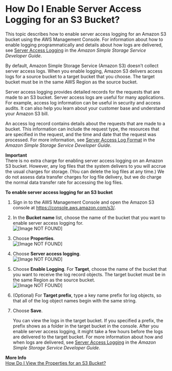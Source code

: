 # How Do I Enable Server Access Logging for an S3 Bucket?<a name="server-access-logging"></a>

This topic describes how to enable server access logging for an Amazon S3 bucket using the AWS Management Console\. For information about how to enable logging programmatically and details about how logs are delivered, see [Server Access Logging](http://docs.aws.amazon.com/AmazonS3/latest/dev/ServerLogs.html) in the *Amazon Simple Storage Service Developer Guide*\.

By default, Amazon Simple Storage Service \(Amazon S3\) doesn't collect server access logs\. When you enable logging, Amazon S3 delivers access logs for a source bucket to a target bucket that you choose\. The target bucket must be in the same AWS Region as the source bucket\. 

Server access logging provides detailed records for the requests that are made to an S3 bucket\. Server access logs are useful for many applications\. For example, access log information can be useful in security and access audits\. It can also help you learn about your customer base and understand your Amazon S3 bill\. 

An access log record contains details about the requests that are made to a bucket\. This information can include the request type, the resources that are specified in the request, and the time and date that the request was processed\. For more information, see [Server Access Log Format](http://docs.aws.amazon.com/AmazonS3/latest/dev/LogFormat.html) in the *Amazon Simple Storage Service Developer Guide*\.

**Important**  
There is no extra charge for enabling server access logging on an Amazon S3 bucket\. However, any log files that the system delivers to you will accrue the usual charges for storage\. \(You can delete the log files at any time\.\) We do not assess data transfer charges for log file delivery, but we do charge the normal data transfer rate for accessing the log files\.

**To enable server access logging for an S3 bucket**

1. Sign in to the AWS Management Console and open the Amazon S3 console at [https://console\.aws\.amazon\.com/s3/](https://console.aws.amazon.com/s3/)\.

1. In the **Bucket name** list, choose the name of the bucket that you want to enable server access logging for\.  
![\[Image NOT FOUND\]](http://docs.aws.amazon.com/AmazonS3/latest/user-guide/images/choose-bucket-name.png)

1. Choose **Properties**\.  
![\[Image NOT FOUND\]](http://docs.aws.amazon.com/AmazonS3/latest/user-guide/images/choose-properties-tab.png)

1. Choose **Server access logging**\.  
![\[Image NOT FOUND\]](http://docs.aws.amazon.com/AmazonS3/latest/user-guide/images/bucket-logging-box.png)

1. Choose **Enable Logging**\. For **Target**, choose the name of the bucket that you want to receive the log record objects\. The target bucket must be in the same Region as the source bucket\.  
![\[Image NOT FOUND\]](http://docs.aws.amazon.com/AmazonS3/latest/user-guide/images/enable-bucket-logging.png)

1. \(Optional\) For **Target prefix**, type a key name prefix for log objects, so that all of the log object names begin with the same string\.

1. Choose **Save**\.

   You can view the logs in the target bucket\. If you specified a prefix, the prefix shows as a folder in the target bucket in the console\. After you enable server access logging, it might take a few hours before the logs are delivered to the target bucket\. For more information about how and when logs are delivered, see [Server Access Logging](http://docs.aws.amazon.com/AmazonS3/latest/dev/ServerLogs.html) in the *Amazon Simple Storage Service Developer Guide*\.

**More Info**  
 [How Do I View the Properties for an S3 Bucket?](view-bucket-properties.md)